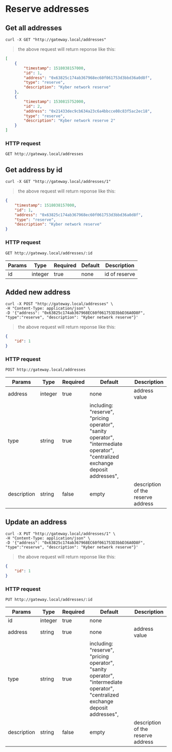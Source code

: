 # Reserve addresses 

## Get all addresses 

```shell
curl -X GET "http://gateway.local/addresses"
```

> the above request will return reponse like this:

```json
[
    {
        "timestamp": 1518038157000,
        "id": 1,
        "address": "0x63825c174ab367968ec60f061753d3bbd36a0d8f",
        "type": "reserve",
        "description": "Kyber network reserve"
    },
    {
        "timestamp": 1530815752000,
        "id": 2,
        "address": "0x21433dec9cb634a23c6a4bbcce08c83f5ac2ec18",
        "type": "reserve",
        "description": "Kyber network reserve 2"
    }
]
```

### HTTP request

`GET http://gateway.local/addresses`


## Get address by id

```shell
curl -X GET "http://gateway.local/addresses/1"
```

> the above request will return reponse like this:

```json
{
    "timestamp": 1518038157000,
    "id": 1,
    "address": "0x63825c174ab367968ec60f061753d3bbd36a0d8f",
    "type": "reserve",
    "description": "Kyber network reserve"
}
```

### HTTP request

`GET http://gateway.local/addresses/:id`

Params | Type | Required | Default | Description
------ | ---- | -------- | ------- | -----------
id | integer | true | none | id of reserve


## Added new address

```shell
curl -X POST "http://gateway.local/addresses" \ 
-H "Content-Type: application/json" \ 
-D '{"address": "0x63825c174ab367968EC60f061753D3bbD36A0D8F", "type":"reserve", "description": "Kyber network reserve"}' 
```

> the above request will return reponse like this:

```json
{
    "id": 1
}
```

### HTTP request

`POST http://gateway.local/addresses`

Params | Type | Required | Default | Description
------ | ---- | -------- | ------- | -----------
address | integer | true | none | address value 
type | string | true | including: "reserve", "pricing operator", "sanity operator", "intermediate operator", "centralized exchange deposit addresses", 
description | string | false | empty | description of the reserve address 

## Update an address

```shell
curl -X PUT "http://gateway.local/addresses/1" \ 
-H "Content-Type: application/json" \ 
-D '{"address": "0x63825c174ab367968EC60f061753D3bbD36A0D8F", "type":"reserve", "description": "Kyber network reserve"}' 
```

> the above request will return reponse like this:

```json
{
    "id": 1
}
```

### HTTP request

`PUT http://gateway.local/addresses/:id`

Params | Type | Required | Default | Description
------ | ---- | -------- | ------- | -----------
id | integer | true | none | 
address | string | true | none | address value 
type | string | true | including: "reserve", "pricing operator", "sanity operator", "intermediate operator", "centralized exchange deposit addresses", 
description | string | false | empty | description of the reserve address 